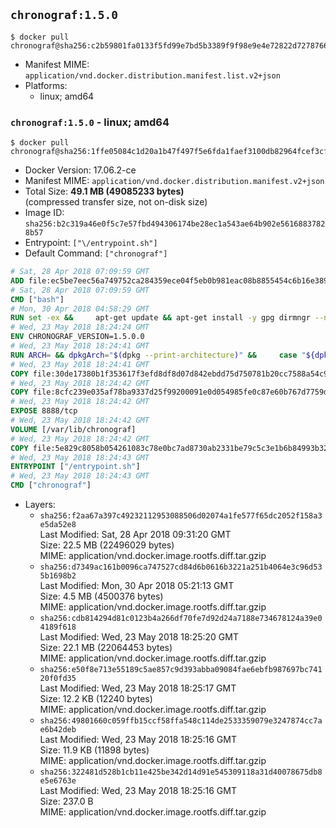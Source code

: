 ## `chronograf:1.5.0`

```console
$ docker pull chronograf@sha256:c2b59801fa0133f5fd99e7bd5b3389f9f98e9e4e72822d7278766a83afd8ffbd
```

-	Manifest MIME: `application/vnd.docker.distribution.manifest.list.v2+json`
-	Platforms:
	-	linux; amd64

### `chronograf:1.5.0` - linux; amd64

```console
$ docker pull chronograf@sha256:1ffe05084c1d20a1b47f497f5e6fda1faef3100db82964fcef3cf5a4edf85612
```

-	Docker Version: 17.06.2-ce
-	Manifest MIME: `application/vnd.docker.distribution.manifest.v2+json`
-	Total Size: **49.1 MB (49085233 bytes)**  
	(compressed transfer size, not on-disk size)
-	Image ID: `sha256:b2c319a46e0f5c7e57fbd494306174be28ec1a543ae64b902e56168837828b57`
-	Entrypoint: `["\/entrypoint.sh"]`
-	Default Command: `["chronograf"]`

```dockerfile
# Sat, 28 Apr 2018 07:09:59 GMT
ADD file:ec5be7eec56a749752ca284359ece04f5eb0b981eac08b8855454c6b16e3893c in / 
# Sat, 28 Apr 2018 07:09:59 GMT
CMD ["bash"]
# Mon, 30 Apr 2018 04:58:29 GMT
RUN set -ex &&     apt-get update && apt-get install -y gpg dirmngr --no-install-recommends &&     rm -rf /var/lib/apt/lists/* &&     for key in         05CE15085FC09D18E99EFB22684A14CF2582E0C5 ;     do         gpg --keyserver ha.pool.sks-keyservers.net --recv-keys "$key" ||         gpg --keyserver pgp.mit.edu --recv-keys "$key" ||         gpg --keyserver keyserver.pgp.com --recv-keys "$key" ;     done
# Wed, 23 May 2018 18:24:24 GMT
ENV CHRONOGRAF_VERSION=1.5.0.0
# Wed, 23 May 2018 18:24:41 GMT
RUN ARCH= && dpkgArch="$(dpkg --print-architecture)" &&     case "${dpkgArch##*-}" in       amd64) ARCH='amd64';;       arm64) ARCH='arm64';;       armhf) ARCH='armhf';;       armel) ARCH='armel';;       *)     echo "Unsupported architecture: ${dpkgArch}"; exit 1;;     esac &&     set -x &&     apt-get update && apt-get install -y ca-certificates curl --no-install-recommends &&     rm -rf /var/lib/apt/lists/* &&     curl -SLO "https://dl.influxdata.com/chronograf/releases/chronograf_${CHRONOGRAF_VERSION}_${ARCH}.deb.asc" &&     curl -SLO "https://dl.influxdata.com/chronograf/releases/chronograf_${CHRONOGRAF_VERSION}_${ARCH}.deb" &&     gpg --batch --verify chronograf_${CHRONOGRAF_VERSION}_${ARCH}.deb.asc chronograf_${CHRONOGRAF_VERSION}_${ARCH}.deb &&     dpkg -i chronograf_${CHRONOGRAF_VERSION}_${ARCH}.deb &&     rm -f chronograf_${CHRONOGRAF_VERSION}_${ARCH}.deb* &&     apt-get purge -y --auto-remove $buildDeps
# Wed, 23 May 2018 18:24:41 GMT
COPY file:30de17380b1f353617f3efd8df8d07d842ebdd75d750781b20cc7588a54c918d in /usr/share/chronograf/LICENSE 
# Wed, 23 May 2018 18:24:42 GMT
COPY file:8cfc239e035af78ba9337d25f99200091e0d054985fe0c87e60b767d7759d99d in /usr/share/chronograf/agpl-3.0.md 
# Wed, 23 May 2018 18:24:42 GMT
EXPOSE 8888/tcp
# Wed, 23 May 2018 18:24:42 GMT
VOLUME [/var/lib/chronograf]
# Wed, 23 May 2018 18:24:42 GMT
COPY file:5e829c8058b054261083c78e0bc7ad8730ab2331be79c5c3e1b6b84993b3224b in /entrypoint.sh 
# Wed, 23 May 2018 18:24:43 GMT
ENTRYPOINT ["/entrypoint.sh"]
# Wed, 23 May 2018 18:24:43 GMT
CMD ["chronograf"]
```

-	Layers:
	-	`sha256:f2aa67a397c49232112953088506d02074a1fe577f65dc2052f158a3e5da52e8`  
		Last Modified: Sat, 28 Apr 2018 09:31:20 GMT  
		Size: 22.5 MB (22496029 bytes)  
		MIME: application/vnd.docker.image.rootfs.diff.tar.gzip
	-	`sha256:d7349ac161b0096ca747527cd84d6b0616b3221a251b4064e3c96d535b1698b2`  
		Last Modified: Mon, 30 Apr 2018 05:21:13 GMT  
		Size: 4.5 MB (4500376 bytes)  
		MIME: application/vnd.docker.image.rootfs.diff.tar.gzip
	-	`sha256:cdb814294d81c0123b4a266df70fe7d92d24a7188e734678124a39e04189f618`  
		Last Modified: Wed, 23 May 2018 18:25:20 GMT  
		Size: 22.1 MB (22064453 bytes)  
		MIME: application/vnd.docker.image.rootfs.diff.tar.gzip
	-	`sha256:e50f8e713e55189c5ae857c9d393abba09084fae6ebfb987697bc74120f0fd35`  
		Last Modified: Wed, 23 May 2018 18:25:17 GMT  
		Size: 12.2 KB (12240 bytes)  
		MIME: application/vnd.docker.image.rootfs.diff.tar.gzip
	-	`sha256:49801660c059ffb15ccf58ffa548c114de2533359079e3247874cc7ae6b42deb`  
		Last Modified: Wed, 23 May 2018 18:25:16 GMT  
		Size: 11.9 KB (11898 bytes)  
		MIME: application/vnd.docker.image.rootfs.diff.tar.gzip
	-	`sha256:322481d528b1cb11e425be342d14d91e545309118a31d40078675db8e5e6763e`  
		Last Modified: Wed, 23 May 2018 18:25:16 GMT  
		Size: 237.0 B  
		MIME: application/vnd.docker.image.rootfs.diff.tar.gzip

